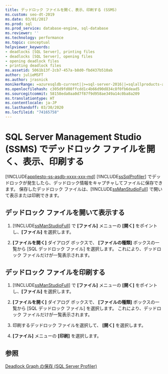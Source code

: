 ```yaml
---
title: デッドロック ファイルを開く、表示、印刷する (SSMS)
ms.custom: seo-dt-2019
ms.date: 03/01/2017
ms.prod: sql
ms.prod_service: database-engine, sql-database
ms.reviewer: ''
ms.technology: performance
ms.topic: conceptual
helpviewer_keywords:
- deadlocks [SQL Server], printing files
- deadlocks [SQL Server], opening files
- opening deadlock files
- printing deadlock files
ms.assetid: 5061b13f-2cb7-457a-b8d0-fbd437b510ab
author: julieMSFT
ms.author: jrasnick
monikerRange: =azuresqldb-current||>=sql-server-2016||=sqlallproducts-allversions||>=sql-server-linux-2017||=azuresqldb-mi-current
ms.openlocfilehash: c305d9fd08ffcdd1c4b66d90d834c8f0fb6dead5
ms.sourcegitcommit: 58158eda0aa0d7f87f9d958ae349a14c0ba8a209
ms.translationtype: HT
ms.contentlocale: ja-JP
ms.lasthandoff: 03/30/2020
ms.locfileid: "74165758"
---
```

# <a name="open-view-and-print-a-deadlock-file-in-sql-server-management-studio-ssms"></a>SQL Server Management Studio (SSMS) でデッドロック ファイルを開く、表示、印刷する

[!INCLUDE[appliesto-ss-asdb-xxxx-xxx-md](../../includes/appliesto-ss-asdb-xxxx-xxx-md.md)]
  [!INCLUDE[ssSqlProfiler](../../includes/sssqlprofiler-md.md)] でデッドロックが発生したら、デッドロック情報をキャプチャしてファイルに保存できます。 保存したデッドロック ファイルは、[!INCLUDE[ssManStudioFull](../../includes/ssmanstudiofull-md.md)] で開いて表示または印刷できます。  
  
## <a name="open-and-view-a-deadlock-file"></a>デッドロック ファイルを開いて表示する  
  
1. [!INCLUDE[ssManStudioFull](../../includes/ssmanstudiofull-md.md)] で **[ファイル]** メニューの **[開く]** をポイントし、**[ファイル]** を選択します。  
  
2. **[ファイルを開く]** ダイアログ ボックスで、 **[ファイルの種類]** ボックスの一覧から [SQL デッドロック ファイル] を選択します。 これにより、デッドロック ファイルだけが一覧表示されます。  
  
## <a name="print-a-deadlock-file"></a>デッドロック ファイルを印刷する  
  
1. [!INCLUDE[ssManStudioFull](../../includes/ssmanstudiofull-md.md)] で **[ファイル]** メニューの **[開く]** をポイントし、**[ファイル]** を選択します。  
  
2. **[ファイルを開く]** ダイアログ ボックスで、 **[ファイルの種類]** ボックスの一覧から [SQL デッドロック ファイル] を選択します。 これにより、デッドロック ファイルだけが一覧表示されます。  
  
3. 印刷するデッドロック ファイルを選択して、 **[開く]** を選択します。  
  
4. **[ファイル]** メニューの **[印刷]** を選択します。  
  
## <a name="see-also"></a>参照  
 [Deadlock Graph の保存 (SQL Server Profiler)](../../relational-databases/performance/save-deadlock-graphs-sql-server-profiler.md)  
  
  
